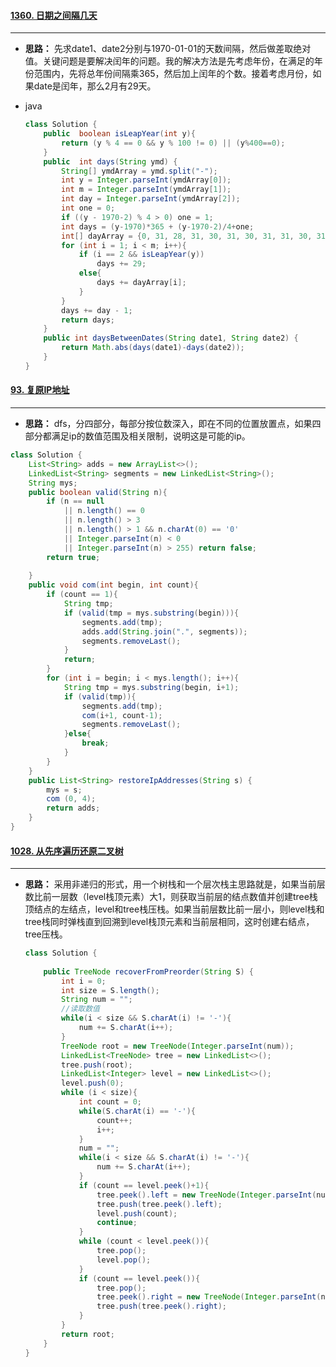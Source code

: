 #### [1360. 日期之间隔几天](https://leetcode-cn.com/problems/number-of-days-between-two-dates/)
---
- **思路：** 先求date1、date2分别与1970-01-01的天数间隔，然后做差取绝对值。关键问题是要解决闰年的问题。我的解决方法是先考虑年份，在满足的年份范围内，先将总年份间隔乘365，然后加上闰年的个数。接着考虑月份，如果date是闰年，那么2月有29天。

- java

	```java
	class Solution {
	    public  boolean isLeapYear(int y){
	        return (y % 4 == 0 && y % 100 != 0) || (y%400==0);
	    }
	    public  int days(String ymd) {
	        String[] ymdArray = ymd.split("-");
	        int y = Integer.parseInt(ymdArray[0]);
	        int m = Integer.parseInt(ymdArray[1]);
	        int day = Integer.parseInt(ymdArray[2]);
	        int one = 0;
	        if ((y - 1970-2) % 4 > 0) one = 1;
	        int days = (y-1970)*365 + (y-1970-2)/4+one;
	        int[] dayArray = {0, 31, 28, 31, 30, 31, 30, 31, 31, 30, 31, 30, 31};
	        for (int i = 1; i < m; i++){
	            if (i == 2 && isLeapYear(y))
	                days += 29;
	            else{
	                days += dayArray[i];
	            } 
	        }
	        days += day - 1;
	        return days;
	    }
	    public int daysBetweenDates(String date1, String date2) {
	        return Math.abs(days(date1)-days(date2));
	    }
	}
	```
#### [93. 复原IP地址](https://leetcode-cn.com/problems/restore-ip-addresses/)
---
- **思路：** dfs，分四部分，每部分按位数深入，即在不同的位置放置点，如果四部分都满足ip的数值范围及相关限制，说明这是可能的ip。

```java
class Solution {
    List<String> adds = new ArrayList<>();
    LinkedList<String> segments = new LinkedList<String>();
    String mys;
    public boolean valid(String n){
        if (n == null 
            || n.length() == 0 
            || n.length() > 3
            || n.length() > 1 && n.charAt(0) == '0' 
            || Integer.parseInt(n) < 0 
            || Integer.parseInt(n) > 255) return false;
        return true;
        
    }
    public void com(int begin, int count){
        if (count == 1){
            String tmp;
            if (valid(tmp = mys.substring(begin))){
                segments.add(tmp);
                adds.add(String.join(".", segments));
                segments.removeLast();
            }
            return;
        }
        for (int i = begin; i < mys.length(); i++){
            String tmp = mys.substring(begin, i+1);
            if (valid(tmp)){
                segments.add(tmp);
                com(i+1, count-1);
                segments.removeLast();
            }else{
                break;
            }
        }
    }
    public List<String> restoreIpAddresses(String s) {
        mys = s;
        com (0, 4);
        return adds;
    }
}
```
#### [1028. 从先序遍历还原二叉树](https://leetcode-cn.com/problems/recover-a-tree-from-preorder-traversal/)
---
- **思路：** 采用非递归的形式，用一个树栈和一个层次栈主思路就是，如果当前层数比前一层数（level栈顶元素）大1，则获取当前层的结点数值并创建tree栈顶结点的左结点，level和tree栈压栈。如果当前层数比前一层小，则level栈和tree栈同时弹栈直到回溯到level栈顶元素和当前层相同，这时创建右结点，tree压栈。
	```java
	class Solution {
	    
	    public TreeNode recoverFromPreorder(String S) {
	        int i = 0;
	        int size = S.length();
	        String num = "";
	        //读取数值
	        while(i < size && S.charAt(i) != '-'){
	            num += S.charAt(i++);
	        }
	        TreeNode root = new TreeNode(Integer.parseInt(num));
	        LinkedList<TreeNode> tree = new LinkedList<>();
	        tree.push(root);
	        LinkedList<Integer> level = new LinkedList<>();
	        level.push(0);
	        while (i < size){
	            int count = 0;
	            while(S.charAt(i) == '-'){
	                count++;
	                i++;
	            }
	            num = "";
	            while(i < size && S.charAt(i) != '-'){
	                num += S.charAt(i++);
	            }
	            if (count == level.peek()+1){
	                tree.peek().left = new TreeNode(Integer.parseInt(num));
	                tree.push(tree.peek().left);
	                level.push(count);
	                continue;
	            }
	            while (count < level.peek()){
	                tree.pop();
	                level.pop();
	            }
	            if (count == level.peek()){
	                tree.pop();
	                tree.peek().right = new TreeNode(Integer.parseInt(num));
	                tree.push(tree.peek().right);
	            }
	        }
	        return root;
	    }
	}
	```
